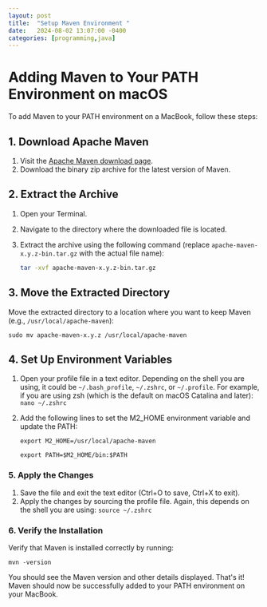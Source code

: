 ```yaml
---
layout: post
title:  "Setup Maven Environment "
date:   2024-08-02 13:07:00 -0400
categories: [programming,java]
---
```

# Adding Maven to Your PATH Environment on macOS

To add Maven to your PATH environment on a MacBook, follow these steps:

## 1. Download Apache Maven

1. Visit the [Apache Maven download page](https://maven.apache.org/download.cgi).
2. Download the binary zip archive for the latest version of Maven.

## 2. Extract the Archive

1. Open your Terminal.
2. Navigate to the directory where the downloaded file is located.
3. Extract the archive using the following command (replace `apache-maven-x.y.z-bin.tar.gz` with the actual file name):

    ```sh
    tar -xvf apache-maven-x.y.z-bin.tar.gz
    ```

## 3. Move the Extracted Directory

Move the extracted directory to a location where you want to keep Maven (e.g., `/usr/local/apache-maven`):

`sudo mv apache-maven-x.y.z /usr/local/apache-maven`

## 4. Set Up Environment Variables

1. Open your profile file in a text editor. Depending on the shell you are using, it could be `~/.bash_profile`, `~/.zshrc`, or `~/.profile`. For example, if you are using zsh (which is the default on macOS Catalina and later):
    `nano ~/.zshrc`
2. Add the following lines to set the M2_HOME environment variable and update the PATH:

    `export M2_HOME=/usr/local/apache-maven`

    `export PATH=$M2_HOME/bin:$PATH`

### 5. Apply the Changes

1. Save the file and exit the text editor (Ctrl+O to save, Ctrl+X to exit).
2. Apply the changes by sourcing the profile file. Again, this depends on the shell you are using:
    `source ~/.zshrc`

### 6. Verify the Installation

Verify that Maven is installed correctly by running:
    
   `mvn -version`

You should see the Maven version and other details displayed.
That's it! Maven should now be successfully added to your PATH environment on your MacBook.